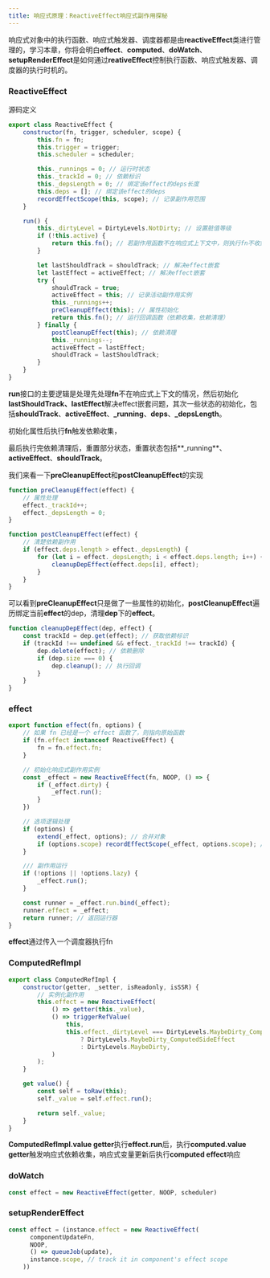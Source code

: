 ```yaml
---
title: 响应式原理：ReactiveEffect响应式副作用探秘
---
```


响应式对象中的执行函数、响应式触发器、调度器都是由**reactiveEffect**类进行管理的，学习本章，你将会明白**effect**、**computed**、**doWatch**、**setupRenderEffect**是如何通过**reativeEffect**控制执行函数、响应式触发器、调度器的执行时机的。

### ReactiveEffect

源码定义

```javascript
export class ReactiveEffect {
    constructor(fn, trigger, scheduler, scope) {
        this.fn = fn;
        this.trigger = trigger;
        this.scheduler = scheduler;

        this._runnings = 0; // 运行时状态 
        this._trackId = 0; // 依赖标识
        this._depsLength = 0; // 绑定该effect的deps长度
        this.deps = []; // 绑定该effect的deps
        recordEffectScope(this, scope); // 记录副作用范围
    }

    run() {
        this._dirtyLevel = DirtyLevels.NotDirty; // 设置脏值等级
        if (!this.active) {
            return this.fn(); // 若副作用函数不在响应式上下文中，则执行fn不收集依赖
        }

        let lastShouldTrack = shouldTrack; // 解决effect嵌套
        let lastEffect = activeEffect; // 解决effect嵌套
        try {
            shouldTrack = true;
            activeEffect = this; // 记录活动副作用实例
            this._runnings++;
            preCleanupEffect(this); // 属性初始化
            return this.fn(); // 运行回调函数（依赖收集，依赖清理）
        } finally {
            postCleanupEffect(this); // 依赖清理
            this._runnings--;
            activeEffect = lastEffect;
            shouldTrack = lastShouldTrack;
        }
    }
}
```

**run**接口的主要逻辑是处理先处理**fn**不在响应式上下文的情况，然后初始化**lastShouldTrack、lastEffect**解决effect嵌套问题，其次一些状态的初始化，包括**shouldTrack**、**activeEffect**、**_running**、**deps**、**_depsLength**。

初始化属性后执行**fn**触发依赖收集，

最后执行完依赖清理后，重置部分状态，重置状态包括**_running**、**activeEffect**、**shouldTrack**。

我们来看一下**preCleanupEffect**和**postCleanupEffect**的实现

```javascript
function preCleanupEffect(effect) {
    // 属性处理
    effect._trackId++;
    effect._depsLength = 0;
}

function postCleanupEffect(effect) {
    // 清楚依赖副作用
    if (effect.deps.length > effect._depsLength) {
        for (let i = effect._depsLength; i < effect.deps.length; i++) {
            cleanupDepEffect(effect.deps[i], effect);
        }
    }
}
```

可以看到**preCleanupEffect**只是做了一些属性的初始化，**postCleanupEffect**遍历绑定当前**effect**的dep，清理**dep**下的**effect**。

```javascript
function cleanupDepEffect(dep, effect) {
    const trackId = dep.get(effect); // 获取依赖标识
    if (trackId !== undefined && effect._trackId !== trackId) {
        dep.delete(effect); // 依赖删除
        if (dep.size === 0) {
            dep.cleanup(); // 执行回调
        }
    }
}
```



### effect

```javascript
export function effect(fn, options) {
    // 如果 fn 已经是一个 effect 函数了，则指向原始函数
    if (fn.effect instanceof ReactiveEffect) {
        fn = fn.effect.fn;
    }

    // 初始化响应式副作用实例
    const _effect = new ReactiveEffect(fn, NOOP, () => {
        if (_effect.dirty) {
            _effect.run();
        }
    })

    // 选项逻辑处理
    if (options) {
        extend(_effect, options); // 合并对象
        if (options.scope) recordEffectScope(_effect, options.scope); // 记录副作用范围
    }

    /// 副作用运行
    if (!options || !options.lazy) {
        _effect.run();
    }

    const runner = _effect.run.bind(_effect);
    runner.effect = _effect;
    return runner; // 返回运行器
}
```

**effect**通过传入一个调度器执行fn

### ComputedRefImpl

```javascript
export class ComputedRefImpl {
    constructor(getter, _setter, isReadonly, isSSR) {
        // 实例化副作用
        this.effect = new ReactiveEffect(
            () => getter(this._value),
            () => triggerRefValue(
                this,
                this.effect._dirtyLevel === DirtyLevels.MaybeDirty_ComputedSideEffect
                    ? DirtyLevels.MaybeDirty_ComputedSideEffect
                    : DirtyLevels.MaybeDirty,
            )
        );
    }

    get value() {
        const self = toRaw(this);
        self._value = self.effect.run();

        return self._value;
    }
}
```

**ComputedRefImpl.value getter**执行**effect.run**后，执行**computed.value getter**触发响应式依赖收集，响应式变量更新后执行**computed effect**响应

### doWatch
```javascript
const effect = new ReactiveEffect(getter, NOOP, scheduler)
```

### setupRenderEffect
```javascript
const effect = (instance.effect = new ReactiveEffect(
      componentUpdateFn,
      NOOP,
      () => queueJob(update),
      instance.scope, // track it in component's effect scope
    ))
```